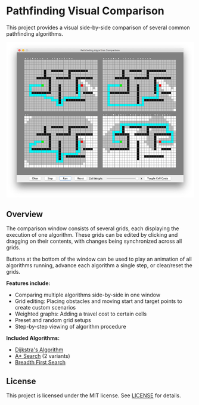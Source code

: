 # Pathfinding Visual Comparison #

This project provides a visual side-by-side comparison of several common
pathfinding algorithms.

![Pathfinding Comparison](img/example1.png)

## Overview ##
The comparison window consists of several grids, each displaying the execution
of one algorithm. These grids can be edited by clicking and dragging on their contents,
with changes being synchronized across all grids.

Buttons at the bottom of the window can be used to play an animation of all algorithms
running, advance each algorithm a single step, or clear/reset the grids.

**Features include:**

* Comparing multiple algorithms side-by-side in one window
* Grid editing: Placing obstacles and moving start and target points to create custom scenarios
* Weighted graphs: Adding a travel cost to certain cells
* Preset and random grid setups
* Step-by-step viewing of algorithm procedure

**Included Algorithms:**

* [Dijkstra's Algorithm](https://en.wikipedia.org/wiki/Dijkstra%27s_algorithm)
* [A* Search](https://en.wikipedia.org/wiki/A*_search_algorithm) (2 variants)
* [Breadth First Search](https://en.wikipedia.org/wiki/Breadth-first_search)


## License ##
This project is licensed under the MIT license. See [LICENSE](LICENSE) for details.
